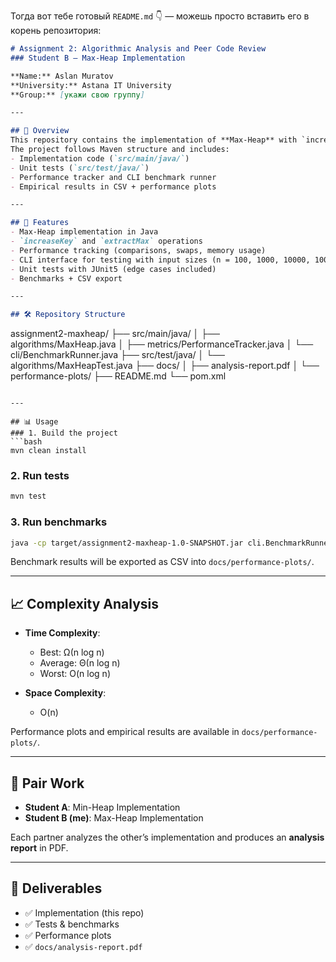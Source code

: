 Тогда вот тебе готовый `README.md` 👇 — можешь просто вставить его в корень репозитория:

```markdown
# Assignment 2: Algorithmic Analysis and Peer Code Review  
### Student B – Max-Heap Implementation  

**Name:** Aslan Muratov  
**University:** Astana IT University  
**Group:** [укажи свою группу]  

---

## 📖 Overview  
This repository contains the implementation of **Max-Heap** with `increaseKey` and `extractMax` operations, as part of **Assignment 2**.  
The project follows Maven structure and includes:  
- Implementation code (`src/main/java/`)  
- Unit tests (`src/test/java/`)  
- Performance tracker and CLI benchmark runner  
- Empirical results in CSV + performance plots  

---

## 🚀 Features  
- Max-Heap implementation in Java  
- `increaseKey` and `extractMax` operations  
- Performance tracking (comparisons, swaps, memory usage)  
- CLI interface for testing with input sizes (n = 100, 1000, 10000, 100000)  
- Unit tests with JUnit5 (edge cases included)  
- Benchmarks + CSV export  

---

## 🛠️ Repository Structure  
```

assignment2-maxheap/
├── src/main/java/
│   ├── algorithms/MaxHeap.java
│   ├── metrics/PerformanceTracker.java
│   └── cli/BenchmarkRunner.java
├── src/test/java/
│   └── algorithms/MaxHeapTest.java
├── docs/
│   ├── analysis-report.pdf
│   └── performance-plots/
├── README.md
└── pom.xml

````

---

## 📊 Usage  
### 1. Build the project  
```bash
mvn clean install
````

### 2. Run tests

```bash
mvn test
```

### 3. Run benchmarks

```bash
java -cp target/assignment2-maxheap-1.0-SNAPSHOT.jar cli.BenchmarkRunner
```

Benchmark results will be exported as CSV into `docs/performance-plots/`.

---

## 📈 Complexity Analysis

* **Time Complexity**:

  * Best: Ω(n log n)
  * Average: Θ(n log n)
  * Worst: O(n log n)

* **Space Complexity**:

  * O(n)

Performance plots and empirical results are available in `docs/performance-plots/`.

---

## 👥 Pair Work

* **Student A**: Min-Heap Implementation
* **Student B (me)**: Max-Heap Implementation

Each partner analyzes the other’s implementation and produces an **analysis report** in PDF.

---

## 📑 Deliverables

* ✅ Implementation (this repo)
* ✅ Tests & benchmarks
* ✅ Performance plots
* ✅ `docs/analysis-report.pdf`

```


